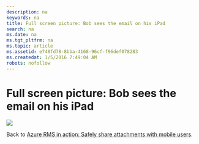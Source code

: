 ```yaml
---
description: na
keywords: na
title: Full screen picture: Bob sees the email on his iPad
search: na
ms.date: na
ms.tgt_pltfrm: na
ms.topic: article
ms.assetid: e748fd78-8bba-4168-96cf-f96def078283
ms.createdat: 1/5/2016 7:49:04 AM
robots: nofollow
---
```

# Full screen picture: Bob sees the email on his iPad
![](../Image/AzRMS_StoryboardEmaill2.PNG)

Back to [Azure RMS in action: Safely share attachments with mobile users](http://technet.microsoft.com/library/jj585026.aspx).

